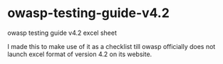 # owasp-testing-guide-v4.2
owasp testing guide v4.2 excel sheet

I made this to make use of it as a checklist till owasp officially does not launch excel format of version 4.2 on its website.
